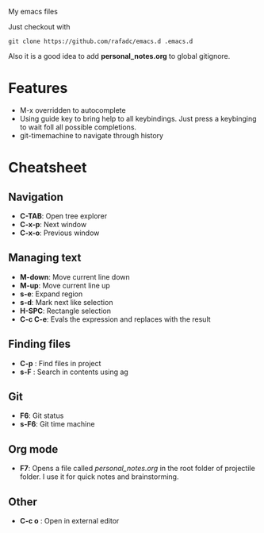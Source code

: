 My emacs files

Just checkout with

```
git clone https://github.com/rafadc/emacs.d .emacs.d
```

Also it is a good idea to add **personal_notes.org** to global gitignore.

# Features

- M-x overridden to autocomplete
- Using guide key to bring help to all keybindings. Just press a keybinging to wait foll all possible completions.
- git-timemachine to navigate through history

# Cheatsheet

## Navigation

- **C-TAB**: Open tree explorer
- **C-x-p**: Next window
- **C-x-o**: Previous window

## Managing text

- **M-down**: Move current line down
- **M-up**: Move current line up
- **s-e**: Expand region
- **s-d**: Mark next like selection
- **H-SPC**: Rectangle selection
- **C-c C-e**: Evals the expression and replaces with the result

## Finding files

- **C-p** : Find files in project
- **s-F** : Search in contents using ag

## Git

- **F6**: Git status
- **s-F6**: Git time machine

## Org mode

- **F7**: Opens a file called *personal_notes.org* in the root folder of projectile folder. I use it for quick notes and brainstorming.

## Other

- **C-c o** : Open in external editor
